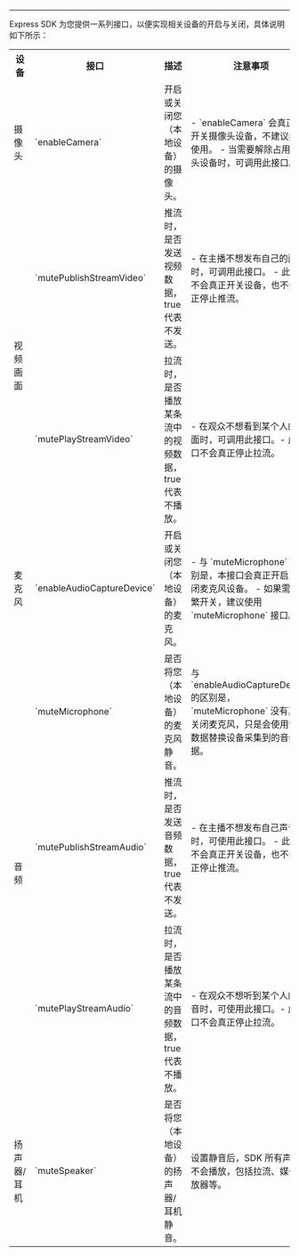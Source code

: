 <Title>如何实现开关摄像头/视频画面/麦克风/音频/扬声器？</Title>



---

Express SDK 为您提供一系列接口，以便实现相关设备的开启与关闭，具体说明如下所示：

<table>
  
<tbody>
<tr>
<th>设备</th>
<th>接口</th>
<th>描述</th>
<th>注意事项</th>
</tr>
<tr>
<td>摄像头</td>
<td>`enableCamera`</td>
<td>开启或关闭您（本地设备）的摄像头。</td>
<td>
- `enableCamera` 会真正的开关摄像头设备，不建议频繁使用。
- 当需要解除占用摄像头设备时，可调用此接口。
</td>
</tr>
<tr>
<td rowspan="2">视频画面</td>
<td>`mutePublishStreamVideo`</td>
<td>推流时，是否发送视频数据，true 代表不发送。</td>
<td>
- 在主播不想发布自己的画面时，可调用此接口。
- 此接口不会真正开关设备，也不会真正停止推流。
</td>
</tr>
<tr>
<td>`mutePlayStreamVideo`</td>
<td>拉流时，是否播放某条流中的视频数据，true 代表不播放。</td>
<td>- 在观众不想看到某个人的画面时，可调用此接口。- 此接口不会真正停止拉流。</td>
</tr>
<tr>
<td>麦克风</td>
<td>`enableAudioCaptureDevice`</td>
<td>开启或关闭您（本地设备）的麦克风。</td>
<td>
- 与 `muteMicrophone` 的区别是，本接口会真正开启或关闭麦克风设备。
- 如果需要频繁开关，建议使用 `muteMicrophone` 接口。
</td>
</tr>
<tr>
<td rowspan="3">音频</td>
<td>`muteMicrophone`</td>
<td>是否将您（本地设备）的麦克风静音。</td>
<td>与 `enableAudioCaptureDevice` 的区别是，`muteMicrophone` 没有真正关闭麦克风，只是会使用静音数据替换设备采集到的音频数据。</td>
</tr>
<tr>
<td>`mutePublishStreamAudio`</td>
<td>推流时，是否发送音频数据，true 代表不发送。</td>
<td>
- 在主播不想发布自己声音时，可使用此接口。
- 此接口不会真正开关设备，也不会真正停止推流。
</td>
</tr>
<tr>
<td>`mutePlayStreamAudio`</td>
<td>拉流时，是否播放某条流中的音频数据，true 代表不播放。</td>
<td>- 在观众不想听到某个人的声音时，可使用此接口。- 此接口不会真正停止拉流。</td>
</tr>
<tr>
<td>扬声器/耳机</td>
<td>`muteSpeaker`</td>
<td>是否将您（本地设备）的扬声器/耳机静音。</td>
<td>设置静音后，SDK 所有声音都不会播放，包括拉流、媒体播放器等。</td>
</tr>
</tbody>
</table>